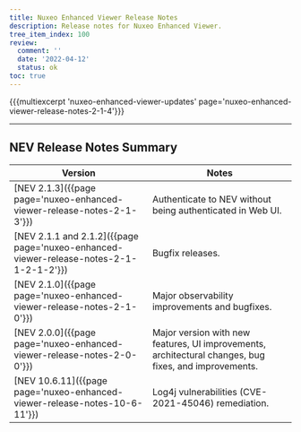 ```yaml
---
title: Nuxeo Enhanced Viewer Release Notes
description: Release notes for Nuxeo Enhanced Viewer.
tree_item_index: 100
review:
  comment: ''
  date: '2022-04-12'
  status: ok
toc: true
---
```



{{{multiexcerpt 'nuxeo-enhanced-viewer-updates' page='nuxeo-enhanced-viewer-release-notes-2-1-4'}}}

---

<!-- | [NEV 2.1.4]({{page page='nuxeo-enhanced-viewer-release-notes-2-1-4'}})   | Security update                                                        | -->

## NEV Release Notes Summary

| Version                                                                       | Notes                                                                      |
| ----------------------------------------------------------------------------- | -------------------------------------------------------------------------- |
| [NEV 2.1.3]({{page page='nuxeo-enhanced-viewer-release-notes-2-1-3'}})        | Authenticate to NEV without being authenticated in Web UI.                 |
| [NEV 2.1.1 and 2.1.2]({{page page='nuxeo-enhanced-viewer-release-notes-2-1-1-2-1-2'}}) | Bugfix releases.                                                  |
| [NEV 2.1.0]({{page page='nuxeo-enhanced-viewer-release-notes-2-1-0'}})        | Major observability improvements and bugfixes.                             |
| [NEV 2.0.0]({{page page='nuxeo-enhanced-viewer-release-notes-2-0-0'}})        | Major version with new features, UI improvements, architectural changes, bug fixes, and improvements. |
| [NEV 10.6.11]({{page page='nuxeo-enhanced-viewer-release-notes-10-6-11'}})    | Log4j vulnerabilities (CVE-2021-45046) remediation.                        |
